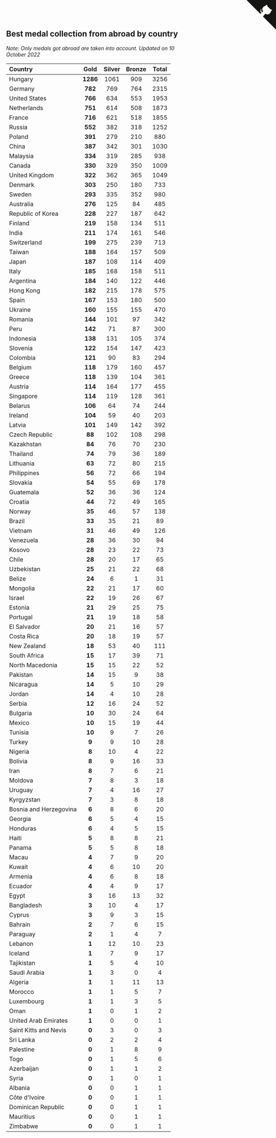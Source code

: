 ## Best medal collection from abroad by country

*Note: Only medals got abroad are taken into account.*
*Updated on 10 October 2022*

| Country | Gold | Silver | Bronze | Total |
| :--- | :--: | :--: | :--: | :--: |
| Hungary | **1286** | 1061 | 909 | 3256 |
| Germany | **782** | 769 | 764 | 2315 |
| United States | **766** | 634 | 553 | 1953 |
| Netherlands | **751** | 614 | 508 | 1873 |
| France | **716** | 621 | 518 | 1855 |
| Russia | **552** | 382 | 318 | 1252 |
| Poland | **391** | 279 | 210 | 880 |
| China | **387** | 342 | 301 | 1030 |
| Malaysia | **334** | 319 | 285 | 938 |
| Canada | **330** | 329 | 350 | 1009 |
| United Kingdom | **322** | 362 | 365 | 1049 |
| Denmark | **303** | 250 | 180 | 733 |
| Sweden | **293** | 335 | 352 | 980 |
| Australia | **276** | 125 | 84 | 485 |
| Republic of Korea | **228** | 227 | 187 | 642 |
| Finland | **219** | 158 | 134 | 511 |
| India | **211** | 174 | 161 | 546 |
| Switzerland | **199** | 275 | 239 | 713 |
| Taiwan | **188** | 164 | 157 | 509 |
| Japan | **187** | 108 | 114 | 409 |
| Italy | **185** | 168 | 158 | 511 |
| Argentina | **184** | 140 | 122 | 446 |
| Hong Kong | **182** | 215 | 178 | 575 |
| Spain | **167** | 153 | 180 | 500 |
| Ukraine | **160** | 155 | 155 | 470 |
| Romania | **144** | 101 | 97 | 342 |
| Peru | **142** | 71 | 87 | 300 |
| Indonesia | **138** | 131 | 105 | 374 |
| Slovenia | **122** | 154 | 147 | 423 |
| Colombia | **121** | 90 | 83 | 294 |
| Belgium | **118** | 179 | 160 | 457 |
| Greece | **118** | 139 | 104 | 361 |
| Austria | **114** | 164 | 177 | 455 |
| Singapore | **114** | 119 | 128 | 361 |
| Belarus | **106** | 64 | 74 | 244 |
| Ireland | **104** | 59 | 40 | 203 |
| Latvia | **101** | 149 | 142 | 392 |
| Czech Republic | **88** | 102 | 108 | 298 |
| Kazakhstan | **84** | 76 | 70 | 230 |
| Thailand | **74** | 79 | 36 | 189 |
| Lithuania | **63** | 72 | 80 | 215 |
| Philippines | **56** | 72 | 66 | 194 |
| Slovakia | **54** | 55 | 69 | 178 |
| Guatemala | **52** | 36 | 36 | 124 |
| Croatia | **44** | 72 | 49 | 165 |
| Norway | **35** | 46 | 57 | 138 |
| Brazil | **33** | 35 | 21 | 89 |
| Vietnam | **31** | 46 | 49 | 126 |
| Venezuela | **28** | 36 | 30 | 94 |
| Kosovo | **28** | 23 | 22 | 73 |
| Chile | **28** | 20 | 17 | 65 |
| Uzbekistan | **25** | 21 | 22 | 68 |
| Belize | **24** | 6 | 1 | 31 |
| Mongolia | **22** | 21 | 17 | 60 |
| Israel | **22** | 19 | 26 | 67 |
| Estonia | **21** | 29 | 25 | 75 |
| Portugal | **21** | 19 | 18 | 58 |
| El Salvador | **20** | 21 | 16 | 57 |
| Costa Rica | **20** | 18 | 19 | 57 |
| New Zealand | **18** | 53 | 40 | 111 |
| South Africa | **15** | 17 | 39 | 71 |
| North Macedonia | **15** | 15 | 22 | 52 |
| Pakistan | **14** | 15 | 9 | 38 |
| Nicaragua | **14** | 5 | 10 | 29 |
| Jordan | **14** | 4 | 10 | 28 |
| Serbia | **12** | 16 | 24 | 52 |
| Bulgaria | **10** | 30 | 24 | 64 |
| Mexico | **10** | 15 | 19 | 44 |
| Tunisia | **10** | 9 | 7 | 26 |
| Turkey | **9** | 9 | 10 | 28 |
| Nigeria | **8** | 10 | 4 | 22 |
| Bolivia | **8** | 9 | 16 | 33 |
| Iran | **8** | 7 | 6 | 21 |
| Moldova | **7** | 8 | 3 | 18 |
| Uruguay | **7** | 4 | 16 | 27 |
| Kyrgyzstan | **7** | 3 | 8 | 18 |
| Bosnia and Herzegovina | **6** | 8 | 6 | 20 |
| Georgia | **6** | 5 | 4 | 15 |
| Honduras | **6** | 4 | 5 | 15 |
| Haiti | **5** | 8 | 8 | 21 |
| Panama | **5** | 5 | 8 | 18 |
| Macau | **4** | 7 | 9 | 20 |
| Kuwait | **4** | 6 | 10 | 20 |
| Armenia | **4** | 6 | 8 | 18 |
| Ecuador | **4** | 4 | 9 | 17 |
| Egypt | **3** | 16 | 13 | 32 |
| Bangladesh | **3** | 10 | 4 | 17 |
| Cyprus | **3** | 9 | 3 | 15 |
| Bahrain | **2** | 7 | 6 | 15 |
| Paraguay | **2** | 1 | 4 | 7 |
| Lebanon | **1** | 12 | 10 | 23 |
| Iceland | **1** | 7 | 9 | 17 |
| Tajikistan | **1** | 5 | 4 | 10 |
| Saudi Arabia | **1** | 3 | 0 | 4 |
| Algeria | **1** | 1 | 11 | 13 |
| Morocco | **1** | 1 | 5 | 7 |
| Luxembourg | **1** | 1 | 3 | 5 |
| Oman | **1** | 0 | 1 | 2 |
| United Arab Emirates | **1** | 0 | 0 | 1 |
| Saint Kitts and Nevis | **0** | 3 | 0 | 3 |
| Sri Lanka | **0** | 2 | 2 | 4 |
| Palestine | **0** | 1 | 8 | 9 |
| Togo | **0** | 1 | 5 | 6 |
| Azerbaijan | **0** | 1 | 1 | 2 |
| Syria | **0** | 1 | 0 | 1 |
| Albania | **0** | 0 | 1 | 1 |
| Côte d'Ivoire | **0** | 0 | 1 | 1 |
| Dominican Republic | **0** | 0 | 1 | 1 |
| Mauritius | **0** | 0 | 1 | 1 |
| Zimbabwe | **0** | 0 | 1 | 1 |


<a href="https://github.com/JustinTimeCuber/wca_statistics" class="github-corner" aria-label="View source on Github"><svg width="80" height="80" viewBox="0 0 250 250" style="fill:#151513; color:#fff; position: absolute; top: 0; border: 0; right: 0;" aria-hidden="true"><path d="M0,0 L115,115 L130,115 L142,142 L250,250 L250,0 Z"></path><path d="M128.3,109.0 C113.8,99.7 119.0,89.6 119.0,89.6 C122.0,82.7 120.5,78.6 120.5,78.6 C119.2,72.0 123.4,76.3 123.4,76.3 C127.3,80.9 125.5,87.3 125.5,87.3 C122.9,97.6 130.6,101.9 134.4,103.2" fill="currentColor" style="transform-origin: 130px 106px;" class="octo-arm"></path><path d="M115.0,115.0 C114.9,115.1 118.7,116.5 119.8,115.4 L133.7,101.6 C136.9,99.2 139.9,98.4 142.2,98.6 C133.8,88.0 127.5,74.4 143.8,58.0 C148.5,53.4 154.0,51.2 159.7,51.0 C160.3,49.4 163.2,43.6 171.4,40.1 C171.4,40.1 176.1,42.5 178.8,56.2 C183.1,58.6 187.2,61.8 190.9,65.4 C194.5,69.0 197.7,73.2 200.1,77.6 C213.8,80.2 216.3,84.9 216.3,84.9 C212.7,93.1 206.9,96.0 205.4,96.6 C205.1,102.4 203.0,107.8 198.3,112.5 C181.9,128.9 168.3,122.5 157.7,114.1 C157.9,116.9 156.7,120.9 152.7,124.9 L141.0,136.5 C139.8,137.7 141.6,141.9 141.8,141.8 Z" fill="currentColor" class="octo-body"></path></svg></a><style>.github-corner:hover .octo-arm{animation:octocat-wave 560ms ease-in-out}@keyframes octocat-wave{0%,100%{transform:rotate(0)}20%,60%{transform:rotate(-25deg)}40%,80%{transform:rotate(10deg)}}@media (max-width:500px){.github-corner:hover .octo-arm{animation:none}.github-corner .octo-arm{animation:octocat-wave 560ms ease-in-out}}</style>
